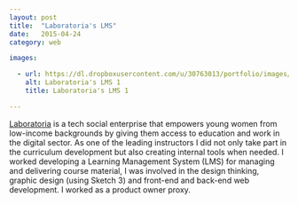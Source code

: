 ```yaml
---
layout: post
title:  "Laboratoria's LMS"
date:   2015-04-24
category: web

images:

  - url: https://dl.dropboxusercontent.com/u/30763013/portfolio/images/web/laboratoria-lms/Screen%20Shot%202015-11-14%20at%204.26.38%20PM.png
    alt: Laboratoria's LMS 1
    title: Laboratoria's LMS 1

---
```


[Laboratoria](http://laboratoria.la) is a tech social enterprise that empowers young women from low-income backgrounds by giving them access to education and work in the digital sector. As one of the leading instructors I did not only take part in the curriculum development but also creating internal tools when needed. I worked developing a Learning Management System (LMS) for managing and delivering course material, I was involved in the design thinking, graphic design (using Sketch 3) and front-end and back-end web development. I worked as a product owner proxy. 